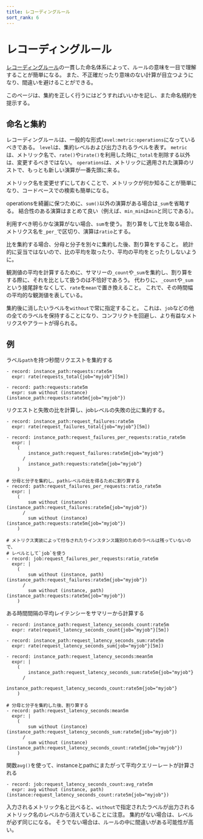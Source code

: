 ```yaml
---
title: レコーディングルール
sort_rank: 6
---
```


# レコーディングルール

[レコーディングルール](/docs/prometheus/latest/configuration/recording_rules/)の一貫した命名体系によって、ルールの意味を一目で理解することが簡単になる。
また、不正確だったり意味のない計算が目立つようになり、間違いを避けることができる。

このページは、集約を正しく行うにはどうすればいいかを記し、また命名規約を提示する。

## 命名と集約

レコーディングルールは、一般的な形式`level:metric:operations`になっているべきである。
`level`は、集約レベルおよび出力されるラベルを表す。
`metric`は、メトリック名で、`rate()`や`irate()`を利用した時に`_total`を削除する以外は、変更するべきではない。
`operations`は、メトリックに適用された演算のリストで、もっとも新しい演算が一番先頭に来る。

メトリック名を変更せずにしておくことで、メトリックが何か知ることが簡単になり、コードベースでの検索も簡単になる。

operationsを綺麗に保つために、`sum()`以外の演算がある場合は`_sum`を省略する。
結合性のある演算はまとめて良い（例えば、`min_min`は`min`と同じである）。

利用すべき明らかな演算がない場合、`sum`を使う。
割り算をして比を取る場合、メトリクス名を`_per_`で区切り、演算は`ratio`とする。

比を集約する場合、分母と分子を別々に集約した後、割り算をすること。
統計的に妥当ではないので、比の平均を取ったり、平均の平均をとったりしないように。

観測値の平均を計算するために、サマリーの`_count`や`_sum`を集約し、割り算をする際に、それを比として扱うのは不恰好であろう。
代わりに、`_count`や`_sum`という接尾辞をなくして、`rate`を`mean`で置き換えること。
これで、その時間幅の平均的な観測値を表している。

集約後に消したいラベルを`without`で常に指定すること。
これは、`job`などの他の全てのラベルを保持することになり、コンフリクトを回避し、より有益なメトリクスやアラートが得られる。

## 例

ラベル`path`を持つ秒間リクエストを集約する

```
- record: instance_path:requests:rate5m
  expr: rate(requests_total{job="myjob"}[5m])

- record: path:requests:rate5m
  expr: sum without (instance)(instance_path:requests:rate5m{job="myjob"})
```

リクエストと失敗の比を計算し、jobレベルの失敗の比に集約する。

```
- record: instance_path:request_failures:rate5m
  expr: rate(request_failures_total{job="myjob"}[5m])

- record: instance_path:request_failures_per_requests:ratio_rate5m
  expr: |
    (
        instance_path:request_failures:rate5m{job="myjob"}
      /
        instance_path:requests:rate5m{job="myjob"}
    )

# 分母と分子を集約し、pathレベルの比を得るために割り算する
- record: path:request_failures_per_requests:ratio_rate5m
  expr: |
    (
        sum without (instance)(instance_path:request_failures:rate5m{job="myjob"})
      /
        sum without (instance)(instance_path:requests:rate5m{job="myjob"})
    )

# メトリクス実装によって付与されたりインスタンス識別のためのラベルは残っていないので、
# レベルとして`job`を使う
- record: job:request_failures_per_requests:ratio_rate5m
  expr: |
    (
        sum without (instance, path)(instance_path:request_failures:rate5m{job="myjob"})
      /
        sum without (instance, path)(instance_path:requests:rate5m{job="myjob"})
    )
```

ある時間間隔の平均レイテンシーをサマリーから計算する

```
- record: instance_path:request_latency_seconds_count:rate5m
  expr: rate(request_latency_seconds_count{job="myjob"}[5m])

- record: instance_path:request_latency_seconds_sum:rate5m
  expr: rate(request_latency_seconds_sum{job="myjob"}[5m])

- record: instance_path:request_latency_seconds:mean5m
  expr: |
    (
        instance_path:request_latency_seconds_sum:rate5m{job="myjob"}
      /
        instance_path:request_latency_seconds_count:rate5m{job="myjob"}
    )

# 分母と分子を集約した後、割り算する
- record: path:request_latency_seconds:mean5m
  expr: |
    (
        sum without (instance)(instance_path:request_latency_seconds_sum:rate5m{job="myjob"})
      /
        sum without (instance)(instance_path:request_latency_seconds_count:rate5m{job="myjob"})
    )
```

関数`avg()`を使って、instanceとpathにまたがって平均クエリーレートが計算される

```
- record: job:request_latency_seconds_count:avg_rate5m
  expr: avg without (instance, path)(instance:request_latency_seconds_count:rate5m{job="myjob"})
```

入力されるメトリック名と比べると、`without`で指定されたラベルが出力されるメトリック名のレベルから消えていることに注意。
集約がない場合は、レベルが必ず同じになる。
そうでない場合は、ルールの中に間違いがある可能性が高い。
